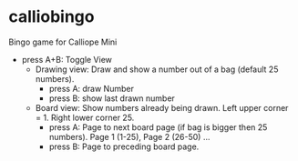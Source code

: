 # calliobingo
Bingo game for Calliope Mini

- press A+B: Toggle View
  - Drawing view: Draw and show a number out of a bag (default 25 numbers).
    - press A: draw Number
    - press B: show last drawn number
  - Board view: Show numbers already being drawn. Left upper corner = 1. Right lower corner 25.
    - press A: Page to next board page (if bag is bigger then 25 numbers). Page 1 (1-25), Page 2 (26-50) ...
    - press B: Page to preceding board page.
